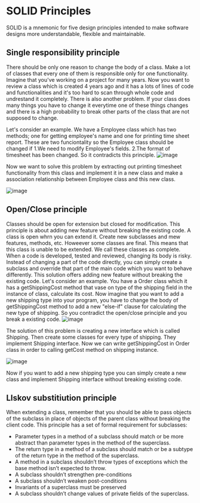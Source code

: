 # SOLID Principles
SOLID is a mnemonic for five design principles intended to
make software designs more understandable, flexible and
maintainable.

## Single responsibility principle
There should be only one reason to change the body of a class.
  Make a lot of classes that every one of them is responsible only for one functionality. Imagine that you've working on a project for many years. Now you want to review a class which is created 4 years ago and it has a lots of lines of code and functionalities and it's too hard to scan through whole code and undrestand it completely.
  There is also another problem. If your class does many things you have to change it everytime one of these things changes and there is a high probability to break other parts of the class that are not supposed to change.

  Let's consider an example. We have a Employee class which has two methods; one for getting employee's name and one for printing time sheet report. These are two funciontality so the Employee class should be changed if 1.We need to modify Employee's fields. 2.The format of timesheet has been changed. So it contradicts this principle.
![image](https://github.com/Peyman-hme/BasicsOfOOP/assets/62210041/4f0629be-b6bc-4526-b0f5-7b2b97f17823)

  Now we want to solve this problem by extracting out printing timesheet functionality from this class and implement it in a new class and make a association relationship between Employee class and this new class.

![image](https://github.com/Peyman-hme/BasicsOfOOP/assets/62210041/e2031a99-c873-4c6e-bb5f-de7f721b7deb)


## Open/Close principle
Classes should be open for extension but closed for
modification.
This principle is about adding new feature without breaking the existing code. A class is open whrn you can extend it. Create new subclasses and mew features, methods, etc. Howeever some classes are final. This means that this class is unable to be extended. We call these classes as complete.
When a code is developed, tested and reviewed, changing its body is risky. Instead of changing a part of the code directly, you can simply create a subclass and override that part of the main code which you want to behave differently. This solution offers adding new feature without breaking the existing code.
Let's consider an example. You have a Order class which it has a getShippingCost method that vase on type of the shipping field in the instance of class, calculate its cost. Now imagine that you want to add a new shipping type into your program, you have to change the body of getShippingCost method to add a new "else-if" clause for calculating the new type of shipping. So you contradict the open/close principle and you break a existing code.
![image](https://github.com/Peyman-hme/BasicsOfOOP/assets/62210041/7d3c4a40-03ba-4477-a236-2786ddda2444)


The solution of this problem is creating a new interface which is called Shipping. Then create some classes for every type of shipping. They implement Shipping interface. Now we can write getShippingCost in Order class in order to calling getCost method on shipping instance.

![image](https://github.com/Peyman-hme/BasicsOfOOP/assets/62210041/f26ba065-3e6a-44f7-a0d8-beb36d04072d)

Now if you want to add a new shipping type you can simply create a new class and implement Shipping interface without breaking existing code.

## LIskov substitiution principle
When extending a class, remember that you should be able to pass objects of the subclass in place of objects of
the parent class without breaking the client code.
This principle has a set of formal requirement for subclasses:
+ Parameter types in a method of a subclass should match or be more abstract than parameter types in the method of the superclass.
+ The return type in a method of a subclass should match or be a subtype of the return type in the method of the superclass.
+ A method in a subclass shouldn’t throw types of exceptions which the base method isn’t expected to throw.
+ A subclass shouldn’t strengthen pre-conditions
+ A subclass shouldn’t weaken post-conditions
+ Invariants of a superclass must be preserved
+ A subclass shouldn’t change values of private fields of the superclass.
